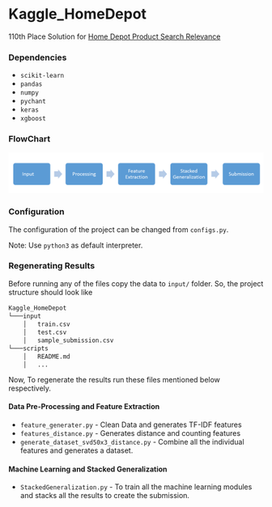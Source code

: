 # Kaggle_HomeDepot

110th Place Solution for [Home Depot Product Search Relevance][kaggle_home]

### Dependencies
- `scikit-learn`
- `pandas`
- `numpy`
- `pychant`
- `keras`
- `xgboost`

### FlowChart
![Flow Chart Image](scripts/doc/Processing.PNG)

### Configuration
The configuration of the project can be changed from `configs.py`.

Note: Use `python3` as default interpreter.

### Regenerating Results
Before running any of the files copy the data to `input/` folder. So, the project structure should look like

```
Kaggle_HomeDepot
└───input
    │   train.csv
    │   test.csv
    │   sample_submission.csv
└───scripts
    │   README.md
    │   ...
```

Now, To regenerate the results run these files mentioned below respectively.

#### Data Pre-Processing and Feature Extraction

- `feature_generater.py` - Clean Data and generates TF-IDF features
- `features_distance.py` - Generates distance and counting features
- `generate_dataset_svd50x3_distance.py` - Combine all the individual features and generates a dataset.

#### Machine Learning and Stacked Generalization

- `StackedGeneralization.py` - To train all the machine learning modules and stacks all the results to create the submission.

[//]: # (These are reference links used in the body of this note and get stripped out when the markdown processor does its job. There is no need to format nicely because it shouldn't be seen. Thanks SO - http://stackoverflow.com/questions/4823468/store-comments-in-markdown-syntax)


   [kaggle_home]: <https://www.kaggle.com/c/home-depot-product-search-relevance>
